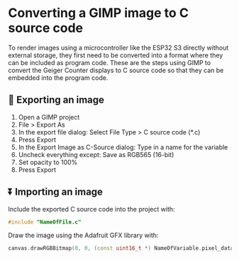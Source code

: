 # Converting a GIMP image to C source code

To render images using a microcontroller like the ESP32 S3 directly without external storage, they first need to be converted into a format where they can be included as program code. These are the steps using GIMP to convert the Geiger Counter displays to C source code so that they can be embedded into the program code.

## 🛫 Exporting an image

1. Open a GIMP project
2. File > Export As
3. In the export file dialog: Select File Type > C source code (*.c)
4. Press Export
5. In the Export Image as C-Source dialog: Type in a name for the variable
6. Uncheck everything except: Save as RGB565 (16-bit)
7. Set opacity to 100%
8. Press Export

## ⏬ Importing an image

Include the exported C source code into the project with:

```c++
#include "NameOfFile.c"
```

Draw the image using the Adafruit GFX library with:

```c++
canvas.drawRGBBitmap(0, 0, (const uint16_t *) NameOfVariable.pixel_data, NameOfVariable.width, NameOfVariable.height);
```